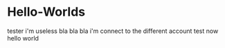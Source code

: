 # Hello-Worlds
tester 
i'm useless bla bla bla
i'm connect to the different account
test now hello world
